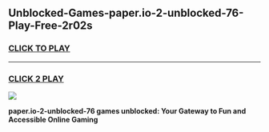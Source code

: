 
## Unblocked-Games-paper.io-2-unblocked-76-Play-Free-2r02s
<h3>
<a href="https://premium76.site?title=paper.io-2-unblocked-76&ref=19M">CLICK TO PLAY</a></h3>
<hr>

<h3>
<a href="https://premium76.site?title=paper.io-2-unblocked-76&ref=19M">CLICK 2 PLAY</a>
  
</h3>

<a href="https://premium76.site?title=paper.io-2-unblocked-76&ref=19M"><img src="https://clearcache.store/games.png"></a>


**paper.io-2-unblocked-76 games unblocked: Your Gateway to Fun and Accessible Online Gaming**
